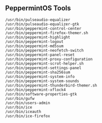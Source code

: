 ## PeppermintOS Tools

    /usr/bin/pulseaudio-equalizer
    /usr/bin/pulseaudio-equalizer-gtk
    /usr/bin/peppermint-control-center
    /usr/bin/peppermint-firefox-themer.sh
    /usr/bin/peppermint-highlight
    /usr/bin/peppermint-logout
    /usr/bin/peppermint-md5sum
    /usr/bin/peppermint-neofetch-switch
    /usr/bin/peppermint-panel-reset
    /usr/bin/peppermint-proxy-configuration
    /usr/bin/peppermint-scrot-helper.sh
    /usr/bin/peppermint-settings-panel
    /usr/bin/peppermint-sha256sum
    /usr/bin/peppermint-system-info
    /usr/bin/peppermint-system-sounds
    /usr/bin/peppermint-thunderbird-themer.sh
    /usr/bin/peppermint-xflock4
    /usr/bin/software-properties-gtk
    /usr/bin/gufw
    /usr/bin/users-admin
    /usr/bin/ice
    /usr/bin/iceauth
    /usr/bin/ice-firefox
